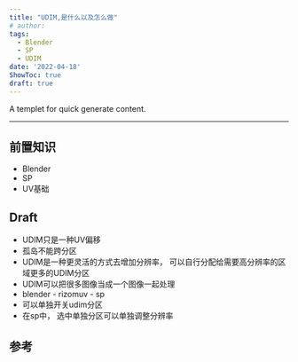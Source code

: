 ```yaml
---
title: "UDIM,是什么以及怎么做"
# author: 
tags:
  - Blender
  - SP
  - UDIM
date: '2022-04-18'
ShowToc: true
draft: true
---
```

A templet for quick generate content.
<!--more-->

---

## 前置知识
- Blender
- SP
- UV基础

## Draft
- UDIM只是一种UV偏移
- 孤岛不能跨分区
- UDIM是一种更灵活的方式去增加分辨率， 可以自行分配给需要高分辨率的区域更多的UDIM分区
- UDIM可以把很多图像当成一个图像一起处理
- blender - rizomuv - sp
- 可以单独开关udim分区
- 在sp中， 选中单独分区可以单独调整分辨率

## 参考